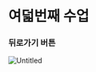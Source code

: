 # 여덟번째 수업

### 뒤로가기 버튼

![Untitled](https://user-images.githubusercontent.com/80089860/159039658-519a6d17-1f2a-4ebc-b822-f1dfebcb76cf.png)
